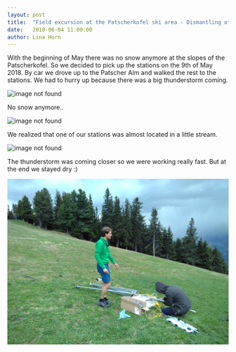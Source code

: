 ```yaml
---
layout: post
title:  "Field excursion at the Patscherkofel ski area - Dismantling of the stations"
date:   2018-06-04 11:00:00
author: Lina Horn
---
```


With the beginning of May there was no snow anymore at the slopes of the Patscherkofel. So we decided to pick up the 
stations on the 9th of May 2018. By car we drove up to the Patscher Alm and walked the rest to the stations. 
We had to hurry up because there was a big thunderstorm coming. 

![image not found](/img/posts/last-fieldtrip/3.jpg)

No snow anymore..

![image not found](/img/posts/last-fieldtrip/1.jpg)

We realized that one of our stations was almost located in a little stream.

![image not found](/img/posts/last-fieldtrip/2.jpg)

The thunderstorm was coming closer so we were working really fast. But at the end we stayed dry :)

![image not found](/img/posts/last-fieldtrip/4.jpg)
